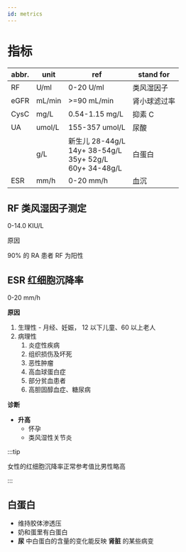 ```yaml
---
id: metrics
---
```


# 指标

| abbr. | unit   | ref                                                                | stand for    |
| ----- | ------ | ------------------------------------------------------------------ | ------------ |
| RF    | U/ml   | 0-20 U/ml                                                          | 类风湿因子   |
| eGFR  | mL/min | >=90 mL/min                                                        | 肾小球滤过率 |
| CysC  | mg/L   | 0.54-1.15 mg/L                                                     | 抑素 C       |
| UA    | umol/L | 155-357 umol/L                                                     | 尿酸         |
|       | g/L    | 新生儿 28-44g/L<br/>14y+ 38-54g/L<br/>35y+ 52g/L<br/>60y+ 34-48g/L | 白蛋白       |
| ESR   | mm/h   | 0-20 mm/h                                                          | 血沉         |

## RF 类风湿因子测定

0-14.0 KIU/L

原因

90% 的 RA 患者 RF 为阳性

## ESR 红细胞沉降率

0-20 mm/h

**原因**

1. 生理性 - 月经、妊娠， 12 以下儿童、60 以上老人
2. 病理性
   1. 炎症性疾病
   2. 组织损伤及坏死
   3. 恶性肿瘤
   4. 高血球蛋白症
   5. 部分贫血患者
   6. 高胆固醇血症、糖尿病

**诊断**

- **升高**
  - 怀孕
  - 类风湿性关节炎

:::tip

女性的红细胞沉降率正常参考值比男性略高

:::

## 白蛋白

- 维持胶体渗透压
- 奶和蛋里有白蛋白
- **尿** 中白蛋白的含量的变化能反映 **肾脏** 的某些病变
